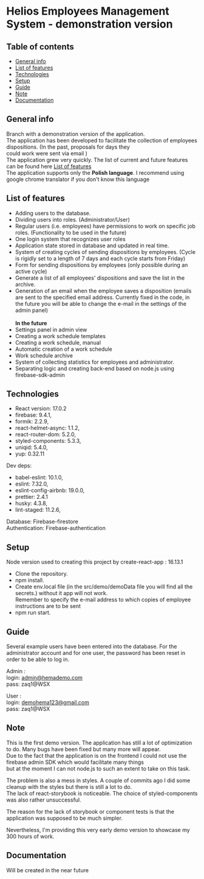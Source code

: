 # Helios Employees Management System - demonstration version

## Table of contents
* [General info](#general-info)
* [List of features](#list-of-features)
* [Technologies](#technologies)
* [Setup](#setup)
* [Guide](#guide)
* [Note](#note)
* [Documentation](#documentation)


## General info
Branch with a demonstration version of the application. <br>
The application has been developed to facilitate the collection of employees dispositions. (In the past, proposals for days they <br>could work were sent via email )<br>
The application grew very quickly. The list of current and future features can be found here [List of features](#list-of-features)<br>
The application supports only the <strong>Polish language</strong>. I recommend using google chrome translator if you don't know this language

## List of features
* Adding users to the database. 
* Dividing users into roles. (Administrator/User)
* Regular users (i.e. employees) have permissions to work on specific job roles. (Functionality to be used in the future)
* One login system that recognizes user roles
* Application state stored in database and updated in real time.
* System of creating cycles of sending dispositions by employees. (Cycle is rigidly set to a length of 7 days and each cycle starts from Friday)
* Form for sending dispositions by employees (only possible during an active cycle)
* Generate a list of all employees' dispositions and save the list in the archive.
* Generation of an email when the employee saves a disposition (emails are sent to the specified email address. Currently fixed in the code, in the future you will be able to change the e-mail in the settings of the admin panel)
  <br><br><strong>In the future</strong><br>
* Settings panel in admin view
* Creating a work schedule templates
* Creating a work schedule, manual
* Automatic creation of a work schedule
* Work schedule archive
* System of collecting statistics for employees and administrator.
* Separating logic and creating back-end based on node.js using firebase-sdk-admin

## Technologies
* React version: 17.0.2
* firebase: 9.4.1,
* formik: 2.2.9,
* react-helmet-async: 1.1.2,
* react-router-dom: 5.2.0,
* styled-components: 5.3.3,
* uniqid: 5.4.0,
* yup: 0.32.11

Dev deps:
* babel-eslint: 10.1.0,
* eslint: 7.32.0,
* eslint-config-airbnb: 19.0.0,
* prettier: 2.4.1
* husky: 4.3.8,
* lint-staged: 11.2.6,


Database: Firebase-firestore<br>
Authentication: Firebase-authentication

## Setup

Node version used to creating this project by create-react-app : 16.13.1

* Clone the repository.
* npm install.
* Create env.local file (in the src/demo/demoData file you will find all the secrets.) without it app will not work. <br> Remember to specify the e-mail address to which copies of employee instructions are to be sent
* npm run start.


## Guide

Several example users have been entered into the database.
For the administrator account and for one user, the password has been reset in order to be able to log in.

Admin :<br>
login: admin@hemademo.com<br>
pass: zaq1@WSX

User :<br>
login: demohema123@gmail.com<br>
pass: zaq1@WSX


## Note

This is the first demo version. The application has still a lot of optimization to do. Many bugs have been fixed but many more will appear. <br>
Due to the fact that the application is on the frontend I could not use the firebase admin SDK which would facilitate many things<br> but at the moment I can not node.js to such an extent to take on this task.

The problem is also a mess in styles. A couple of commits ago I did some cleanup with the styles but there is still a lot to do.<br>
The lack of react-storybook is noticeable. The choice of styled-components was also rather unsuccessful.

The reason for the lack of storybook or component tests is that the application was supposed to be much simpler.

Nevertheless, I'm providing this very early demo version to showcase my 300 hours of work.

## Documentation

Will be created in the near future